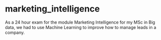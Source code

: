 # marketing_intelligence
As a 24 hour exam for the module Marketing Intelligence for my MSc in Big data, we had to use Machine Learning to improve how to manage leads in a company.
